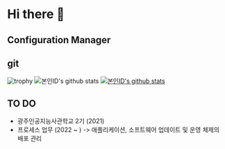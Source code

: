# Hi there 👋

## Configuration Manager

## git
![trophy](https://github-profile-trophy.vercel.app/?username=CHANWOO97)
![본인ID's github stats](https://github-readme-stats.vercel.app/api?username=CHANWOO97&show_icons=true)
[![본인ID's github stats](https://github-readme-stats.vercel.app/api/top-langs/?username=CHANWOO97&show_icons=true&hide_border=true&title_color=004386&icon_color=004386&layout=compact)](https://github.com/CHANWOO97)

 ## TO DO
 - 광주인공지능사관학교 2기 (2021)
 - 프로세스 업무 (2022 ~ )
    -> 애플리케이션, 소프트웨어 업데이트 및 운영 체제의 배포 관리
